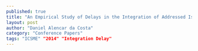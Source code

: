 ---
published: true
title: "An Empirical Study of Delays in the Integration of Addressed Issues"
layout: post
author: "Daniel Alencar da Costa" 
category: "Conference Papers"
tags: "ICSME" "2014" "Integration Delay"
---   
